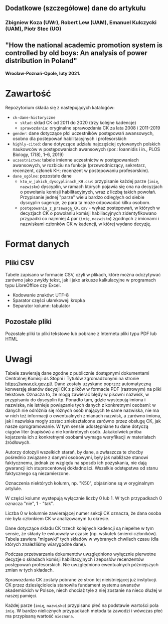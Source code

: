 ## Dodatkowe (szczegółowe) dane do artykułu  
###  Zbigniew Koza (UWr), Robert Lew (UAM), Emanuel Kulczycki (UAM), Piotr Stec (UO) 
##  "How the national academic promotion system is controlled by old boys: An analysis of power distribution in Poland" 
####  Wrocław-Poznań-Opole, luty 2021. 

# Zawartość
Repozytorium składa się z nastepujących katalogów:
- `ck-dane-historyczne`
  - `skład`: skład CK od 2011 do 2020 (trzy kolejne kadencje)
  - `sprawozdania`: oryginalne sprawozdania CK za lata 2008 i 2011-2019 
- `gender`: dane dotyczące płci uczestników postępowań awansowych, osobno dla postepowań habilitacyjnych i profesorskich 
- `highly-cited`: dane dotyczące udziału najczęściej cytowanych polskich naukowców w postępowaniach awansowych (por.: Ioannidis i in., PLOS Biology, 17(8), 1–6, 2019)
- `uczestnictwa`: tabele imienne uczestnictw w postępowaniach awansowych, w rozbiciu na funkcje (przewodniczący, sekretarz, recenzent, członek KH; recenzent w postepowaniu profesorskim). 
- `dane_ogólne`: pozostałe dane
  -  `kto_w_jakich_dyscyplinach_KH.csv`: przypisanie każdej parze (`imię`, `nazwisko`)  dyscyplin, w ramach których pojawia się ona na decyzjach o powołaniu komisji habilitacyjnych, wraz z liczbą takich powołań. Przypisanie jednej "parze" wielu bardzo odległych od siebie dyscyplin sugeruje, że para ta może odpowadać kilku osobom.  
  -  `postępowania_z_przewagą_CK.csv` - wykaz postepowań, w których w decyzjach CK o powołaniu komisji habiliacyjnych zidentyfikowano przypadki co najmniej 4 par (`imię`, `nazwisko`) zgodnych z imionami i nazwiskami członków CK w kadencji, w której wydano decyzję. 

# Format danych
## Pliki CSV
Tabele zapisano w formacie CSV, czyli w plikach, które można odczytywać zarówno jako zwykły tekst, jak i jako arkusze kalkulacyjne w programach typu LibreOffice czy Excel. 

-  Kodowanie znaków: UTF-8
-  Sparator części ułamkowej: kropka
-  Separator kolumn: tabulator

## Pozostałe pliki 
Pozostałe pliki to pliki tekstowe lub pobrane z Internetu pliki typu PDF lub HTML  


# Uwagi
Tabele zawierają dane zgodne z publicznie dostępnymi dokumentami Centralnej Komisji ds Stopni i Tytułów zgromadzonymi na stronie https://www.ck.gov.pl/. Dane zostały uzyskane poprzez automatyczną konwersję skanów decyzji CK z plików w formacie PDF (rastrowym) na pliki tekstowe. Oznacza to, że mogą zawierać błędy w pisowni nazwisk, w przypisaniu do dyscyplin itp. Ponadto tam, gdzie wystepują imiona i nazwiska, nie istnieje powiązanie tych danych z konkretnymi osobami: w danych nie odróżnia się różnych osób mających te same nazwiska, nie ma w nich też informacji o ewentualnych zmianach nazwisk, a zarówno imiona, jak i nazwiska mogły zostac zniekształcone zarówno przez obsługę CK, jak nasze oprogramowanie. W tym sensie udostępniane tu dane dotyczą ciągów liter (napisów) a nie konkretnych osób. Jakakolwiek próba kojarzenia ich z konkretnymi osobami wymaga weryfikacji w materiałach źródłowych. 

Autorzy dołożyli wszelkich starań, by dane, a zwłaszcza te choćby pośrednio związane z danymi osobowymi, były jak nabliższe stanowi faktycznemu, jednak ze względu na sposób ich pozyskania, nie dają gwarancji ich stuprocentowej dokładności. Wszelkie odstępstwa od stanu faktycznego są niezamierzone.

Oznaczenia niektórych kolumn, np. "K50", objaśnione są w oryginalnym artylule. 

W części kolumn wystepują wyłącznie liczby 0 lub 1. W tych przypadkach 0 oznacza "nie", 1 - "tak".

Liczba 0 w kolumnie zawierającej numer sekcji CK oznacza, że dana osoba nie była członkiem CK w analizowanym tu okresie. 

Dane dotyczące składu CK trzech kolejnych kadencji są niepełne w tym sensie, że składy te ewluowały w czasie (np. wskutek śmierci członików). Tabela zawiera "migawki" tych składów w wybranych chwilach czasu (dla których znaleźliśmy wiarygodne dane).  

Podczas przetwarzania dokumentów uwzględniono wyłącznie pierwotne decyzje o składach komisji habilitacyjnych i zeposłów recenzentów postępowań profesorskich. Nie uwzględniono ewentualnych późniejszych zmian w tych składach. 

Sprawozdania CK zostały pobrane ze stron tej nieistniejącej już instytucji. CK przez dziesięciolecia stanowiła fundament systemu awansów akademickich w Polsce, niech chociaż tyle z niej zostanie na nieco dłużej w naszej pamięci. 

Każdej parze (`imię`, `nazwisko`) przypisano płeć na podstawie wartości pola `imię`. W bardzo nielicznych przypadkach metoda ta zawodzi i wówczas płeć ma przypisaną wartość `nieznana`. 





